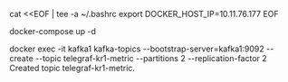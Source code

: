 cat <<EOF | tee -a ~/.bashrc
export DOCKER_HOST_IP=10.11.76.177
EOF

docker-compose up -d

docker exec -it kafka1 kafka-topics --bootstrap-server=kafka1:9092 --create --topic telegraf-kr1-metric --partitions 2 --replication-factor 2
Created topic telegraf-kr1-metric.
